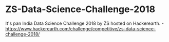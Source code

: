 # ZS-Data-Science-Challenge-2018
It's pan India Data Science Challenge 2018 by ZS hosted on Hackerearth. - https://www.hackerearth.com/challenge/competitive/zs-data-science-challenge-2018/
